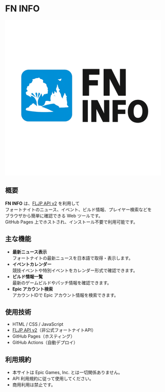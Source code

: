 


# FN INFO

![FN INFO Logo](./a0970552-2c0e-4f72-8761-16c3ba8a4f17.png)

## 概要
**FN INFO** は、[FLJP API v2](https://fljpapi.jp/) を利用して  
フォートナイトのニュース、イベント、ビルド情報、プレイヤー検索などを  
ブラウザから簡単に確認できる Web ツールです。  
GitHub Pages 上でホストされ、インストール不要で利用可能です。

## 主な機能
- **最新ニュース表示**  
  フォートナイトの最新ニュースを日本語で取得・表示します。
- **イベントカレンダー**  
  競技イベントや特別イベントをカレンダー形式で確認できます。
- **ビルド情報一覧**  
  最新のゲームビルドやパッチ情報を確認できます。
- **Epic アカウント検索**  
  アカウントIDで Epic アカウント情報を検索できます。

## 使用技術
- HTML / CSS / JavaScript
- [FLJP API v2](https://fljpapi.jp/)（非公式フォートナイトAPI）
- GitHub Pages（ホスティング）
- GitHub Actions（自動デプロイ）

## 利用規約
- 本サイトは Epic Games, Inc. とは一切関係ありません。
- API 利用規約に従って使用してください。
- 商用利用は禁止です。


